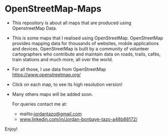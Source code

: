 # OpenStreetMap-Maps
- This repository is about all maps that are produced using OpenstreetMap Data.
- This is some maps that I realised using OpenStreetMap. OpenStreetMap provides mapping data for thousands of websites, mobile applications and devices. OpenStreetMap is built by a community of volunteer cartographers who contribute and maintain data on roads, trails, cafés, train stations and much more, all over the world.
- For all those, I use data from OpenStreetMap https://www.openstreetmap.org/
- Click on each map, to see its high resolution version!
- Many others maps will be added soon.

   For queries contact me at:
   - mailto:jordantazo@gmail.com
   - www.linkedin.com/in/Jordan-bonbaye-tazo-a48b88172/

Enjoy!
